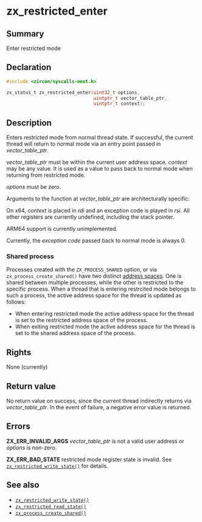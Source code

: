 <!-- Generated by zircon/scripts/update-docs-from-fidl, do not edit! -->
# zx_restricted_enter

## Summary

Enter restricted mode

## Declaration

```c
#include <zircon/syscalls-next.h>

zx_status_t zx_restricted_enter(uint32_t options,
                                uintptr_t vector_table_ptr,
                                uintptr_t context);
```

## Description

Enters restricted mode from normal thread state. If successful, the current
thread will return to normal mode via an entry point passed in
*vector_table_ptr*.

*vector_table_ptr* must be within the current user address space.
*context* may be any value. It is used as a value to pass back to normal
mode when returning from restricted mode.

*options* must be zero.

Arguments to the function at *vector_table_ptr* are architecturally specific:

On x64, *context* is placed in *rdi* and an exception code is played in *rsi*.
All other registers are currently undefined, including the stack pointer.

ARM64 support is currently unimplemented.

Currently, the *exception code* passed back to normal mode is always 0.

### Shared process

Processes created with the `ZX_PROCESS_SHARED` option, or via `zx_process_create_shared()`
have two distinct [address spaces]. One is shared between multiple processes, while the other
is restricted to the specific process. When a thread that is entering restrcited mode
belongs to such a process, the active address space for the thread is updated as follows:

  - When entering restricted mode the active address space for the thread is set to the
    restricted address space of the process.
  - When exiting restricted mode the active address space for the thread is set to the
    shared address space of the process.

## Rights

None (currently)

## Return value

No return value on success, since the current thread indirectly returns via
*vector_table_ptr*. In the event of failure, a negative error value is returned.

## Errors

**ZX_ERR_INVALID_ARGS** *vector_table_ptr* is not a valid user address or *options*
is non-zero.

**ZX_ERR_BAD_STATE** restricted mode register state is invalid. See
[`zx_restricted_write_state()`] for details.

## See also

- [`zx_restricted_write_state()`]
- [`zx_restricted_read_state()`]
- [`zx_process_create_shared()`]

[`zx_restricted_write_state()`]: restricted_write_state.md
[`zx_restricted_read_state()`]: restricted_read_state.md
[`zx_process_create_shared()`]: process_create_shared.md
[address spaces]: /docs/concepts/memory/address_spaces.md

